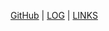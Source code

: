 [GitHub](https://github.com/PatrickAlexander10/os231) | [LOG](TXT/mylog.txt) | [LINKS](https://github.com/PatrickAlexander10/os231/blob/main/links.md)
